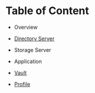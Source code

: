 # Table of Content

- Overview

- [Directory Server](./directory_server.md)
- Storage Server
- Application
- [Vault](./vault.md)
- [Profile](./profile.md)

